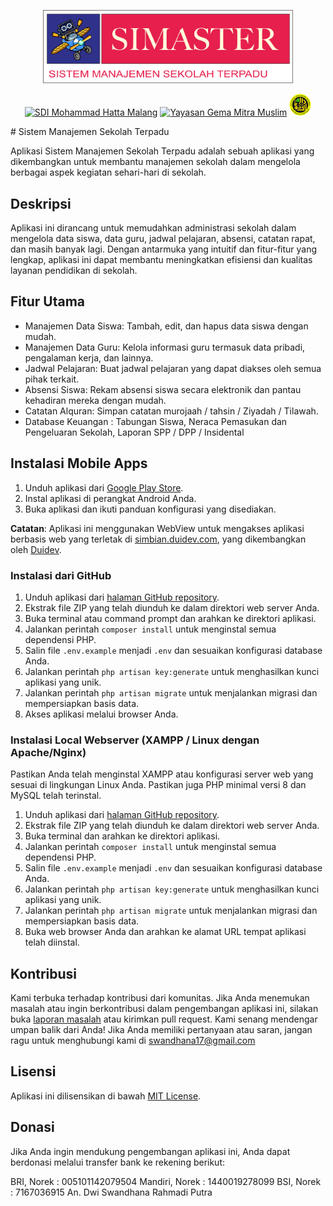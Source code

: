 <p align="center"><a href="https://duidev.com" target="_blank"><img src="https://github.com/servdal/sdtq/blob/master/public/header.png" width="400"></a></p>

<p align="center">
<a href="https://amil.sdimohammadhatta.sch.id"><img src="https://simbian.duidev.com/logo/1602884372logo.png" width="35" alt="SDI Mohammad Hatta Malang"></a>
<a href="https://gmm.duidev.com"><img src="https://simbian.duidev.com/logo/1603375609logo.png" width="35" alt="Yayasan Gema Mitra Muslim"></a>
<a href="https://apps.sdtq-daarulukhuwwah.sch.id/"><img src="https://github.com/servdal/sdtq/blob/master/public/logo/1715426344logo.png" width="35" alt="SDTQ Daarul Ukhuwwah"></a>
</p>
# Sistem Manajemen Sekolah Terpadu

Aplikasi Sistem Manajemen Sekolah Terpadu adalah sebuah aplikasi yang dikembangkan untuk membantu manajemen sekolah dalam mengelola berbagai aspek kegiatan sehari-hari di sekolah.

## Deskripsi

Aplikasi ini dirancang untuk memudahkan administrasi sekolah dalam mengelola data siswa, data guru, jadwal pelajaran, absensi, catatan rapat, dan masih banyak lagi. Dengan antarmuka yang intuitif dan fitur-fitur yang lengkap, aplikasi ini dapat membantu meningkatkan efisiensi dan kualitas layanan pendidikan di sekolah.


## Fitur Utama

- Manajemen Data Siswa: Tambah, edit, dan hapus data siswa dengan mudah.
- Manajemen Data Guru: Kelola informasi guru termasuk data pribadi, pengalaman kerja, dan lainnya.
- Jadwal Pelajaran: Buat jadwal pelajaran yang dapat diakses oleh semua pihak terkait.
- Absensi Siswa: Rekam absensi siswa secara elektronik dan pantau kehadiran mereka dengan mudah.
- Catatan Alquran: Simpan catatan murojaah / tahsin / Ziyadah / Tilawah.
- Database Keuangan : Tabungan Siswa, Neraca Pemasukan dan Pengeluaran Sekolah, Laporan SPP / DPP / Insidental

## Instalasi Mobile Apps

1. Unduh aplikasi dari [Google Play Store](https://play.google.com/store/apps/details?id=com.duidev.simaster).
2. Instal aplikasi di perangkat Android Anda.
3. Buka aplikasi dan ikuti panduan konfigurasi yang disediakan.

**Catatan**: Aplikasi ini menggunakan WebView untuk mengakses aplikasi berbasis web yang terletak di [simbian.duidev.com](https://simbian.duidev.com/), yang dikembangkan oleh [Duidev](https://duidev.com/).

### Instalasi dari GitHub

1. Unduh aplikasi dari [halaman GitHub repository](https://github.com/servdal/sdtq).
2. Ekstrak file ZIP yang telah diunduh ke dalam direktori web server Anda.
3. Buka terminal atau command prompt dan arahkan ke direktori aplikasi.
4. Jalankan perintah `composer install` untuk menginstal semua dependensi PHP.
5. Salin file `.env.example` menjadi `.env` dan sesuaikan konfigurasi database Anda.
6. Jalankan perintah `php artisan key:generate` untuk menghasilkan kunci aplikasi yang unik.
7. Jalankan perintah `php artisan migrate` untuk menjalankan migrasi dan mempersiapkan basis data.
8. Akses aplikasi melalui browser Anda.

### Instalasi Local Webserver (XAMPP / Linux dengan Apache/Nginx)

Pastikan Anda telah menginstal XAMPP atau konfigurasi server web yang sesuai di lingkungan Linux Anda. Pastikan juga PHP minimal versi 8 dan MySQL telah terinstal.

1. Unduh aplikasi dari [halaman GitHub repository](https://github.com/servdal/sdtq).
2. Ekstrak file ZIP yang telah diunduh ke dalam direktori web server Anda.
3. Buka terminal dan arahkan ke direktori aplikasi.
4. Jalankan perintah `composer install` untuk menginstal semua dependensi PHP.
5. Salin file `.env.example` menjadi `.env` dan sesuaikan konfigurasi database Anda.
6. Jalankan perintah `php artisan key:generate` untuk menghasilkan kunci aplikasi yang unik.
7. Jalankan perintah `php artisan migrate` untuk menjalankan migrasi dan mempersiapkan basis data.
8. Buka web browser Anda dan arahkan ke alamat URL tempat aplikasi telah diinstal.

## Kontribusi

Kami terbuka terhadap kontribusi dari komunitas. Jika Anda menemukan masalah atau ingin berkontribusi dalam pengembangan aplikasi ini, silakan buka [laporan masalah](https://github.com/servdal/sdtq/issues) atau kirimkan pull request.
Kami senang mendengar umpan balik dari Anda! Jika Anda memiliki pertanyaan atau saran, jangan ragu untuk menghubungi kami di [swandhana17@gmail.com](mailto:swandhana17@gmail.com)

## Lisensi

Aplikasi ini dilisensikan di bawah [MIT License](LICENSE).

## Donasi

Jika Anda ingin mendukung pengembangan aplikasi ini, Anda dapat berdonasi melalui transfer bank ke rekening berikut:

BRI, Norek : 005101142079504
Mandiri, Norek : 1440019278099
BSI, Norek : 7167036915
An. Dwi Swandhana Rahmadi Putra


